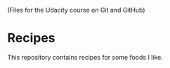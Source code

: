 (Files for the Udacity course on Git and GitHub)

# Recipes

This repository contains recipes for some foods I like.
